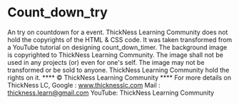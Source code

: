 # Count_down_try
An try on countdown for a event.
ThickNess Learning Community does not hold the copyrights of the  HTML & CSS code. It was taken transformed from a YouTube tutorial on designing count_down_timer.
The background image is copyrighted to ThickNess Learning Community. The image shall not be used in any projects (or) even for one's self. The image may not be transformed or be sold to anyone. ThickNess Learning Community hold the rights on it. 
**** © ThickNess Learning Community ****
For more details on ThickNess LC, Google : www.thicknesslc.com
                                  Mail   : thickness.learn@gmail.com
                                  YouTube: ThickNess Learning Community
